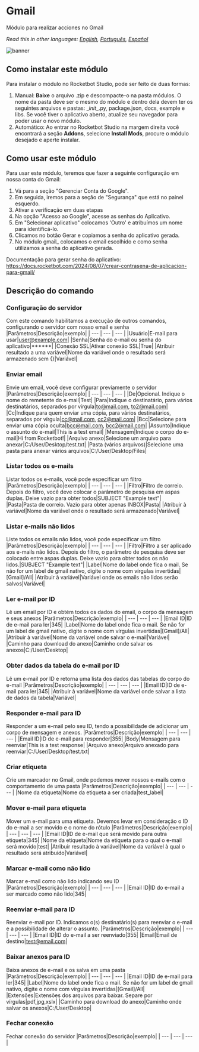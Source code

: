 



# Gmail
  
Módulo para realizar acciones no Gmail  

*Read this in other languages: [English](Manual_gmail_.md), [Português](Manual_gmail_.pr.md), [Español](Manual_gmail_.es.md)*
  
![banner](imgs/Banner_gmail_.png)

## Como instalar este módulo
  
Para instalar o módulo no Rocketbot Studio, pode ser feito de duas formas:
1. Manual: __Baixe__ o arquivo .zip e descompacte-o na pasta módulos. O nome da pasta deve ser o mesmo do módulo e dentro dela devem ter os seguintes arquivos e pastas: \__init__.py, package.json, docs, example e libs. Se você tiver o aplicativo aberto, atualize seu navegador para poder usar o novo módulo.
2. Automático: Ao entrar no Rocketbot Studio na margem direita você encontrará a seção **Addons**, selecione **Install Mods**, procure o módulo desejado e aperte instalar.  

## Como usar este módulo

Para usar este módulo, teremos que fazer a seguinte configuração em nossa conta do Gmail:
1. Vá para a seção "Gerenciar Conta do Google".
2. Em seguida, iremos para a seção de "Segurança" que está no painel esquerdo.
3. Ativar a verificação em duas etapas
4. Na opção "Acesso ao Google", acesse as senhas do Aplicativo.
5. Em "Selecionar aplicativo" colocamos 'Outro' e atribuímos um nome para identificá-lo.
6. Clicamos no botão Gerar e copiamos a senha do aplicativo gerada.
7. No módulo gmail_ colocamos o email escolhido e como senha utilizamos a senha do aplicativo gerada.

Documentação para gerar senha do aplicativo: https://docs.rocketbot.com/2024/08/07/crear-contrasena-de-aplicacion-para-gmail/

## Descrição do comando

### Configuração do servidor
  
Com este comando habilitamos a execução de outros comandos, configurando o servidor com nosso email e senha
|Parâmetros|Descrição|exemplo|
| --- | --- | --- |
|Usuário|E-mail para usar|user@example.com|
|Senha|Senha do e-mail ou senha do aplicativo|******|
|Conexão SSL|Ativar conexão SSL|True|
|Atribuir resultado a uma variável|Nome da variável onde o resultado será armazenado sem {}|Variável|

### Enviar email
  
Envie um email, você deve configurar previamente o servidor
|Parâmetros|Descrição|exemplo|
| --- | --- | --- |
|De|Opcional. Indique o nome do remetente do e-mail|Test|
|Para|Indique o destinatário, para vários destinatários, separados por vírgula|to@mail.com, to2@mail.com|
|Cc|Indique para quem enviar uma cópia, para vários destinatários, separados por vírgula|cc@mail.com, cc2@mail.com|
|Bcc|Selecione para enviar uma cópia oculta|bcc@mail.com, bcc2@mail.com|
|Assunto|Indique o assunto do e-mail|This is a test email|
|Mensagem|Indique o corpo do e-mail|Hi from Rocketbot!|
|Arquivo anexo|Selecione um arquivo para anexar|C:/User/Desktop/test.txt|
|Pasta (vários arquivos)|Selecione uma pasta para anexar vários arquivos|C:/User/Desktop/Files|

### Listar todos os e-mails
  
Listar todos os e-mails, você pode especificar um filtro
|Parâmetros|Descrição|exemplo|
| --- | --- | --- |
|Filtro|Filtro de correio. Depois do filtro, você deve colocar o parâmetro de pesquisa em aspas duplas. Deixe vazio para obter todos|SUBJECT "Example text"|
|Pasta|Pasta de correio. Vazio para obter apenas INBOX|Pasta|
|Atribuir à variável|Nome da variável onde o resultado será armazenado|Variável|

### Listar e-mails não lidos
  
Liste todos os emails não lidos, você pode especificar um filtro
|Parâmetros|Descrição|exemplo|
| --- | --- | --- |
|Filtro|Filtro a ser aplicado aos e-mails não lidos. Depois do filtro, o parâmetro de pesquisa deve ser colocado entre aspas duplas. Deixe vazio para obter todos os não lidos.|SUBJECT "Example text"|
|Label|Nome do label onde fica o mail. Se não for um label de gmail nativo, digite o nome com vírgulas invertidas|[Gmail]/All|
|Atribuir à variável|Variável onde os emails não lidos serão salvos|Variável|

### Ler e-mail por ID
  
Lê um email por ID e obtém todos os dados do email, o corpo da mensagem e seus anexos
|Parâmetros|Descrição|exemplo|
| --- | --- | --- |
|Email ID|ID de e-mail para ler|345|
|Label|Nome do label onde fica o mail. Se não for um label de gmail nativo, digite o nome com vírgulas invertidas|[Gmail]/All|
|Atribuir à variável|Nome da variável onde salvar o e-mail|Variável|
|Caminho para download do anexo|Caminho onde salvar os anexos|C:/User/Desktop|

### Obter dados da tabela do e-mail por ID
  
Lê um e-mail por ID e retorna uma lista dos dados das tabelas do corpo do e-mail
|Parâmetros|Descrição|exemplo|
| --- | --- | --- |
|Email ID|ID de e-mail para ler|345|
|Atribuir à variável|Nome da variável onde salvar a lista de dados da tabela|Variável|

### Responder e-mail para ID
  
Responder a um e-mail pelo seu ID, tendo a possibilidade de adicionar um corpo de mensagem e anexos.
|Parâmetros|Descrição|exemplo|
| --- | --- | --- |
|Email ID|ID de e-mail para responder|355|
|Body|Mensagem para reenviar|This is a test response|
|Arquivo anexo|Arquivo anexado para reenviar|C:/User/Desktop/test.txt|

### Criar etiqueta
  
Crie um marcador no Gmail, onde podemos mover nossos e-mails com o comportamento de uma pasta
|Parâmetros|Descrição|exemplo|
| --- | --- | --- |
|Nome da etiqueta|Nome da etiqueta a ser criada|test_label|

### Mover e-mail para etiqueta
  
Mover um e-mail para uma etiqueta. Devemos levar em consideração o ID do e-mail a ser movido e o nome do rótulo
|Parâmetros|Descrição|exemplo|
| --- | --- | --- |
|Email ID|ID de e-mail que será movido para outra etiqueta|345|
|Nome da etiqueta|Nome da etiqueta para o qual o e-mail será movido|test|
|Atribuir resultado à variável|Nome da variável à qual o resultado será atribuído|Variável|

### Marcar e-mail como não lido
  
Marcar e-mail como não lido indicando seu ID
|Parâmetros|Descrição|exemplo|
| --- | --- | --- |
|Email ID|ID do e-mail a ser marcado como não lido|345|

### Reenviar e-mail para ID
  
Reenviar e-mail por ID. Indicamos o(s) destinatário(s) para reenviar o e-mail e a possibilidade de alterar o assunto.
|Parâmetros|Descrição|exemplo|
| --- | --- | --- |
|Email ID|ID do e-mail a ser reenviado|355|
|Email|Email de destino|test@email.com|

### Baixar anexos para ID
  
Baixa anexos de e-mail e os salva em uma pasta
|Parâmetros|Descrição|exemplo|
| --- | --- | --- |
|Email ID|ID de e-mail para ler|345|
|Label|Nome do label onde fica o mail. Se não for um label de gmail nativo, digite o nome com vírgulas invertidas|[Gmail]/All|
|Extensões|Extensões dos arquivos para baixar. Separe por vírgulas|pdf,jpg,xslx|
|Caminho para download do anexo|Caminho onde salvar os anexos|C:/User/Desktop|

### Fechar conexão
  
Fechar conexão do servidor
|Parâmetros|Descrição|exemplo|
| --- | --- | --- |
